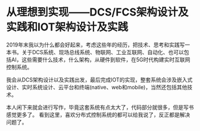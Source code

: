 # 从理想到实现——DCS/FCS架构设计及实践和IOT架构设计及实践
2019年末我以为什么都会好起来，考虑这些年的经历，把技术、思考和实践写一本书。关于DCS系统、现场总线系统、物联网、工业互联网、自动化、也可以包括AI，这些需要什么技术，什么架构，从硬件到软件，在5G时代构建实时互联网控制系统。

我会从DCS架构设计以及实践出发，最后完成IOT的实现，整套系统会涉及嵌入式设计、实时系统设计、云平台和终端(native、web和mobile)，当然还包括其他技术。

本人闲下来就会进行写作，毕竟这套系统有点太大了，代码部分就很多，但是写书感觉更多了。
看到这里，喜欢分布式控制系统的都可以给我说了，反正都是解决问题了。
